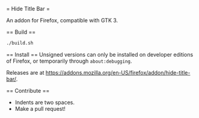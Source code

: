 = Hide Title Bar =

An addon for Firefox, compatible with GTK 3.

== Build ==
```bash
./build.sh
```

== Install ==
Unsigned versions can only be installed on developer editions of Firefox, or temporarily through `about:debugging`.

Releases are at https://addons.mozilla.org/en-US/firefox/addon/hide-title-bar/.

== Contribute ==
* Indents are two spaces.
* Make a pull request!
